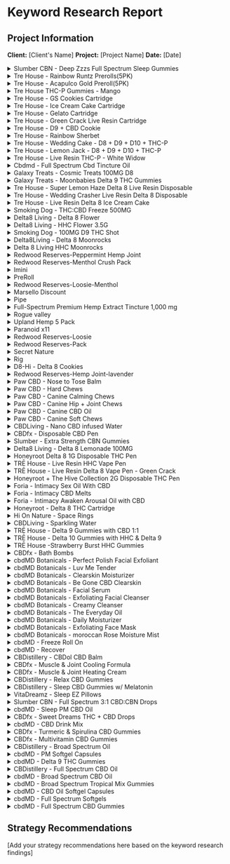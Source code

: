 # Keyword Research Report

## Project Information

**Client:** [Client's Name]
**Project:** [Project Name]
**Date:** [Date]

<details>
  <summary>Slumber CBN - Deep Zzzs Full Spectrum Sleep Gummies</summary>

  **Product Name:** Slumber CBN - Deep Zzzs Full Spectrum Sleep Gummies
  **Product URL:** https://wellnesssupply.co/product/slumber-cbn-deep-zzzs-full-spectrum-sleep-gummies/

  | Keyword | Search Volume | Keyword Difficulty | Current Ranking | Notes |
  |---------|---------------|-------------------|-----------------|-------|
  | [Keyword 1] | [Search Volume] | [Keyword Difficulty] | [Current Ranking] | [Notes] |
  | [Keyword 2] | [Search Volume] | [Keyword Difficulty] | [Current Ranking] | [Notes] |
  | ... | ... | ... | ... | ... |

</details>

<details>
  <summary>Tre House - Rainbow Runtz Prerolls(5PK)</summary>

  **Product Name:** Tre House - Rainbow Runtz Prerolls(5PK)
  **Product URL:** https://wellnesssupply.co/product/tre-house-rainbow-runtz-prerolls5pk/

  | Keyword | Search Volume | Keyword Difficulty | Current Ranking | Notes |
  |---------|---------------|-------------------|-----------------|-------|
  | [Keyword 1] | [Search Volume] | [Keyword Difficulty] | [Current Ranking] | [Notes] |
  | [Keyword 2] | [Search Volume] | [Keyword Difficulty] | [Current Ranking] | [Notes] |
  | ... | ... | ... | ... | ... |

</details>

<details>
  <summary>Tre House - Acapulco Gold Preroll(5PK)</summary>

  **Product Name:** Tre House - Acapulco Gold Preroll(5PK)
  **Product URL:** https://wellnesssupply.co/product/tre-house-acapulco-gold-preroll5pk/

  | Keyword | Search Volume | Keyword Difficulty | Current Ranking | Notes |
  |---------|---------------|-------------------|-----------------|-------|
  | [Keyword 1] | [Search Volume] | [Keyword Difficulty] | [Current Ranking] | [Notes] |
  | [Keyword 2] | [Search Volume] | [Keyword Difficulty] | [Current Ranking] | [Notes] |
  | ... | ... | ... | ... | ... |

</details>

<details>
  <summary>Tre House THC-P Gummies - Mango</summary>

  **Product Name:** Tre House THC-P Gummies - Mango
  **Product URL:** https://wellnesssupply.co/product/tre-house-thc-p-gummies-mango/

  | Keyword | Search Volume | Keyword Difficulty | Current Ranking | Notes |
  |---------|---------------|-------------------|-----------------|-------|
  | [Keyword 1] | [Search Volume] | [Keyword Difficulty] | [Current Ranking] | [Notes] |
  | [Keyword 2] | [Search Volume] | [Keyword Difficulty] | [Current Ranking] | [Notes] |
  | ... | ... | ... | ... | ... |

</details>

<details>
  <summary>Tre House - GS Cookies Cartridge</summary>

  **Product Name:** Tre House - GS Cookies Cartridge
  **Product URL:** https://wellnesssupply.co/product/tre-house-gs-cookies-cartridge/

  | Keyword | Search Volume | Keyword Difficulty | Current Ranking | Notes |
  |---------|---------------|-------------------|-----------------|-------|
  | [Keyword 1] | [Search Volume] | [Keyword Difficulty] | [Current Ranking] | [Notes] |
  | [Keyword 2] | [Search Volume] | [Keyword Difficulty] | [Current Ranking] | [Notes] |
  | ... | ... | ... | ... | ... |

</details>

<details>
  <summary>Tre House - Ice Cream Cake Cartridge</summary>

  **Product Name:** Tre House - Ice Cream Cake Cartridge
  **Product URL:** https://wellnesssupply.co/product/tre-house-ice-cream-cake-cartridge/

  | Keyword | Search Volume | Keyword Difficulty | Current Ranking | Notes |
  |---------|---------------|-------------------|-----------------|-------|
  | [Keyword 1] | [Search Volume] | [Keyword Difficulty] | [Current Ranking] | [Notes] |
  | [Keyword 2] | [Search Volume] | [Keyword Difficulty] | [Current Ranking] | [Notes] |
  | ... | ... | ... | ... | ... |

</details>

<details>
  <summary>Tre House - Gelato Cartridge</summary>

  **Product Name:** Tre House - Gelato Cartridge
  **Product URL:** https://wellnesssupply.co/product/tre-house-gelato-cartridge/

  | Keyword | Search Volume | Keyword Difficulty | Current Ranking | Notes |
  |---------|---------------|-------------------|-----------------|-------|
  | [Keyword 1] | [Search Volume] | [Keyword Difficulty] | [Current Ranking] | [Notes] |
  | [Keyword 2] | [Search Volume] | [Keyword Difficulty] | [Current Ranking] | [Notes] |
  | ... | ... | ... | ... | ... |

</details>

<details>
  <summary>Tre House - Green Crack Live Resin Cartridge</summary>

  **Product Name:** Tre House - Green Crack Live Resin Cartridge
  **Product URL:** https://wellnesssupply.co/product/tre-house-green-crack-live-resin-cartridge/

  | Keyword | Search Volume | Keyword Difficulty | Current Ranking | Notes |
  |---------|---------------|-------------------|-----------------|-------|
  | [Keyword 1] | [Search Volume] | [Keyword Difficulty] | [Current Ranking] | [Notes] |
  | [Keyword 2] | [Search Volume] | [Keyword Difficulty] | [Current Ranking] | [Notes] |
  | ... | ... | ... | ... | ... |

</details>

<details>
  <summary>Tre House - D9 + CBD Cookie</summary>

  **Product Name:** Tre House - D9 + CBD Cookie
  **Product URL:** https://wellnesssupply.co/product/tre-house-d9-cbd-cookie/

  | Keyword | Search Volume | Keyword Difficulty | Current Ranking | Notes |
  |---------|---------------|-------------------|-----------------|-------|
  | [Keyword 1] | [Search Volume] | [Keyword Difficulty] | [Current Ranking] | [Notes] |
  | [Keyword 2] | [Search Volume] | [Keyword Difficulty] | [Current Ranking] | [Notes] |
  | ... | ... | ... | ... | ... |

</details>

<details>
  <summary>Tre House - Rainbow Sherbet</summary>

  **Product Name:** Tre House - Rainbow Sherbet
  **Product URL:** https://wellnesssupply.co/product/tre-house-rainbow-sherbet/

  | Keyword | Search Volume | Keyword Difficulty | Current Ranking | Notes |
  |---------|---------------|-------------------|-----------------|-------|
  | [Keyword 1] | [Search Volume] | [Keyword Difficulty] | [Current Ranking] | [Notes] |
  | [Keyword 2] | [Search Volume] | [Keyword Difficulty] | [Current Ranking] | [Notes] |
  | ... | ... | ... | ... | ... |

</details>

<details>
  <summary>Tre House - Wedding Cake - D8 + D9 + D10 + THC-P</summary>

  **Product Name:** Tre House - Wedding Cake - D8 + D9 + D10 + THC-P
  **Product URL:** https://wellnesssupply.co/product/tre-house-wedding-cake-d8-d9-d10-thc-p/

  | Keyword | Search Volume | Keyword Difficulty | Current Ranking | Notes |
  |---------|---------------|-------------------|-----------------|-------|
  | [Keyword 1] | [Search Volume] | [Keyword Difficulty] | [Current Ranking] | [Notes] |
  | [Keyword 2] | [Search Volume] | [Keyword Difficulty] | [Current Ranking] | [Notes] |
  | ... | ... | ... | ... | ... |

</details>

<details>
  <summary>Tre House - Lemon Jack - D8 + D9 + D10 + THC-P</summary>

  **Product Name:** Tre House - Lemon Jack - D8 + D9 + D10 + THC-P
  **Product URL:** https://wellnesssupply.co/product/tre-house-lemon-jack-d8-d9-d10-thc-p/

  | Keyword | Search Volume | Keyword Difficulty | Current Ranking | Notes |
  |---------|---------------|-------------------|-----------------|-------|
  | [Keyword 1] | [Search Volume] | [Keyword Difficulty] | [Current Ranking] | [Notes] |
  | [Keyword 2] | [Search Volume] | [Keyword Difficulty] | [Current Ranking] | [Notes] |
  | ... | ... | ... | ... | ... |

</details>

<details>
  <summary>Tre House - Live Resin THC-P - White Widow</summary>

  **Product Name:** Tre House - Live Resin THC-P - White Widow
  **Product URL:** https://wellnesssupply.co/product/tre-house-live-resin-thc-p-white-widow/

  | Keyword | Search Volume | Keyword Difficulty | Current Ranking | Notes |
  |---------|---------------|-------------------|-----------------|-------|
  | [Keyword 1] | [Search Volume] | [Keyword Difficulty] | [Current Ranking] | [Notes] |
  | [Keyword 2] | [Search Volume] | [Keyword Difficulty] | [Current Ranking] | [Notes] |
  | ... | ... | ... | ... | ... |

</details>

<details>
  <summary>Cbdmd - Full Spectrum Cbd Tincture Oil</summary>

  **Product Name:** Cbdmd - Full Spectrum Cbd Tincture Oil
  **Product URL:** https://wellnesssupply.co/product/cbdmd-full-spectrum-cbd-tincture-oil/

  | Keyword | Search Volume | Keyword Difficulty | Current Ranking | Notes |
  |---------|---------------|-------------------|-----------------|-------|
  | [Keyword 1] | [Search Volume] | [Keyword Difficulty] | [Current Ranking] | [Notes] |
  | [Keyword 2] | [Search Volume] | [Keyword Difficulty] | [Current Ranking] | [Notes] |
  | ... | ... | ... | ... | ... |

</details>

<details>
  <summary>Galaxy Treats - Cosmic Treats 100MG D8</summary>

  **Product Name:** Galaxy Treats - Cosmic Treats 100MG D8
  **Product URL:** https://wellnesssupply.co/product/galaxy-treats-cosmic-treats-100mg-d8/

  | Keyword | Search Volume | Keyword Difficulty | Current Ranking | Notes |
  |---------|---------------|-------------------|-----------------|-------|
  | [Keyword 1] | [Search Volume] | [Keyword Difficulty] | [Current Ranking] | [Notes] |
  | [Keyword 2] | [Search Volume] | [Keyword Difficulty] | [Current Ranking] | [Notes] |
  | ... | ... | ... | ... | ... |

</details>

<details>
  <summary>Galaxy Treats - Moonbabies Delta 9 THC Gummies</summary>

  **Product Name:** Galaxy Treats - Moonbabies Delta 9 THC Gummies
  **Product URL:** https://wellnesssupply.co/product/moonbabies-delta-9-thc-gummies/

  | Keyword | Search Volume | Keyword Difficulty | Current Ranking | Notes |
  |---------|---------------|-------------------|-----------------|-------|
  | [Keyword 1] | [Search Volume] | [Keyword Difficulty] | [Current Ranking] | [Notes] |
  | [Keyword 2] | [Search Volume] | [Keyword Difficulty] | [Current Ranking] | [Notes] |
  | ... | ... | ... | ... | ... |

</details>

<details>
  <summary>Tre House - Super Lemon Haze Delta 8 Live Resin Disposable</summary>

  **Product Name:** Tre House - Super Lemon Haze Delta 8 Live Resin Disposable
  **Product URL:** https://wellnesssupply.co/product/tre-house-super-lemon-haze-delta-8-live-resin-disposable/

  | Keyword | Search Volume | Keyword Difficulty | Current Ranking | Notes |
  |---------|---------------|-------------------|-----------------|-------|
  | [Keyword 1] | [Search Volume] | [Keyword Difficulty] | [Current Ranking] | [Notes] |
  | [Keyword 2] | [Search Volume] | [Keyword Difficulty] | [Current Ranking] | [Notes] |
  | ... | ... | ... | ... | ... |

</details>

<details>
  <summary>Tre House - Wedding Crasher Live Resin Delta 8 Disposable</summary>

  **Product Name:** Tre House - Wedding Crasher Live Resin Delta 8 Disposable
  **Product URL:** https://wellnesssupply.co/product/tre-house-wedding-crashed-live-resin-delta-8-disposable/

  | Keyword | Search Volume | Keyword Difficulty | Current Ranking | Notes |
  |---------|---------------|-------------------|-----------------|-------|
  | [Keyword 1] | [Search Volume] | [Keyword Difficulty] | [Current Ranking] | [Notes] |
  | [Keyword 2] | [Search Volume] | [Keyword Difficulty] | [Current Ranking] | [Notes] |
  | ... | ... | ... | ... | ... |

</details>

<details>
  <summary>Tre House - Live Resin Delta 8 Ice Cream Cake</summary>

  **Product Name:** Tre House - Live Resin Delta 8 Ice Cream Cake
  **Product URL:** https://wellnesssupply.co/product/tre-house-live-resin-delta-8-ice-cream-cake/

  | Keyword | Search Volume | Keyword Difficulty | Current Ranking | Notes |
  |---------|---------------|-------------------|-----------------|-------|
  | [Keyword 1] | [Search Volume] | [Keyword Difficulty] | [Current Ranking] | [Notes] |
  | [Keyword 2] | [Search Volume] | [Keyword Difficulty] | [Current Ranking] | [Notes] |
  | ... | ... | ... | ... | ... |

</details>

<details>
  <summary>Smoking Dog - THC:CBD Freeze 500MG</summary>

  **Product Name:** Smoking Dog - THC:CBD Freeze 500MG
  **Product URL:** https://wellnesssupply.co/product/smoking-dog-thccbd-freeze-500mg/

  | Keyword | Search Volume | Keyword Difficulty | Current Ranking | Notes |
  |---------|---------------|-------------------|-----------------|-------|
  | [Keyword 1] | [Search Volume] | [Keyword Difficulty] | [Current Ranking] | [Notes] |
  | [Keyword 2] | [Search Volume] | [Keyword Difficulty] | [Current Ranking] | [Notes] |
  | ... | ... | ... | ... | ... |

</details>

<details>
  <summary>Delta8 Living - Delta 8 Flower</summary>

  **Product Name:** Delta8 Living - Delta 8 Flower
  **Product URL:** https://wellnesssupply.co/product/delta8-living-delta-8-flower/

  | Keyword | Search Volume | Keyword Difficulty | Current Ranking | Notes |
  |---------|---------------|-------------------|-----------------|-------|
  | [Keyword 1] | [Search Volume] | [Keyword Difficulty] | [Current Ranking] | [Notes] |
  | [Keyword 2] | [Search Volume] | [Keyword Difficulty] | [Current Ranking] | [Notes] |
  | ... | ... | ... | ... | ... |

</details>

<details>
  <summary>Delta8 Living - HHC Flower 3.5G</summary>

  **Product Name:** Delta8 Living - HHC Flower 3.5G
  **Product URL:** https://wellnesssupply.co/product/delta8-living-hhc-flower-3-5g/

  | Keyword | Search Volume | Keyword Difficulty | Current Ranking | Notes |
  |---------|---------------|-------------------|-----------------|-------|
  | [Keyword 1] | [Search Volume] | [Keyword Difficulty] | [Current Ranking] | [Notes] |
  | [Keyword 2] | [Search Volume] | [Keyword Difficulty] | [Current Ranking] | [Notes] |
  | ... | ... | ... | ... | ... |

</details>

<details>
  <summary>Smoking Dog - 100MG D9 THC Shot</summary>

  **Product Name:** Smoking Dog - 100MG D9 THC Shot
  **Product URL:** https://wellnesssupply.co/product/smoking-dog-100mg-d9-thc-shot/

  | Keyword | Search Volume | Keyword Difficulty | Current Ranking | Notes |
  |---------|---------------|-------------------|-----------------|-------|
  | [Keyword 1] | [Search Volume] | [Keyword Difficulty] | [Current Ranking] | [Notes] |
  | [Keyword 2] | [Search Volume] | [Keyword Difficulty] | [Current Ranking] | [Notes] |
  | ... | ... | ... | ... | ... |

</details>

<details>
  <summary>Delta8Living - Delta 8 Moonrocks</summary>

  **Product Name:** Delta8Living - Delta 8 Moonrocks
  **Product URL:** https://wellnesssupply.co/product/delta8living-delta-8-moonrocks/

  | Keyword | Search Volume | Keyword Difficulty | Current Ranking | Notes |
  |---------|---------------|-------------------|-----------------|-------|
  | [Keyword 1] | [Search Volume] | [Keyword Difficulty] | [Current Ranking] | [Notes] |
  | [Keyword 2] | [Search Volume] | [Keyword Difficulty] | [Current Ranking] | [Notes] |
  | ... | ... | ... | ... | ... |

</details>

<details>
  <summary>Delta 8 Living HHC Moonrocks</summary>

  **Product Name:** Delta 8 Living HHC Moonrocks
  **Product URL:** https://wellnesssupply.co/product/delta-8-living-hhc-moonrocks/

  | Keyword | Search Volume | Keyword Difficulty | Current Ranking | Notes |
  |---------|---------------|-------------------|-----------------|-------|
  | [Keyword 1] | [Search Volume] | [Keyword Difficulty] | [Current Ranking] | [Notes] |
  | [Keyword 2] | [Search Volume] | [Keyword Difficulty] | [Current Ranking] | [Notes] |
  | ... | ... | ... | ... | ... |

</details>

<details>
  <summary>Redwood Reserves-Peppermint Hemp Joint</summary>

  **Product Name:** Redwood Reserves-Peppermint Hemp Joint
  **Product URL:** https://wellnesssupply.co/product/redwood-reserves-peppermint-hemp-joint/

  | Keyword | Search Volume | Keyword Difficulty | Current Ranking | Notes |
  |---------|---------------|-------------------|-----------------|-------|
  | [Keyword 1] | [Search Volume] | [Keyword Difficulty] | [Current Ranking] | [Notes] |
  | [Keyword 2] | [Search Volume] | [Keyword Difficulty] | [Current Ranking] | [Notes] |
  | ... | ... | ... | ... | ... |

</details>

<details>
  <summary>Redwood Reserves-Menthol Crush Pack</summary>

  **Product Name:** Redwood Reserves-Menthol Crush Pack
  **Product URL:** https://wellnesssupply.co/product/redwood/

  | Keyword | Search Volume | Keyword Difficulty | Current Ranking | Notes |
  |---------|---------------|-------------------|-----------------|-------|
  | [Keyword 1] | [Search Volume] | [Keyword Difficulty] | [Current Ranking] | [Notes] |
  | [Keyword 2] | [Search Volume] | [Keyword Difficulty] | [Current Ranking] | [Notes] |
  | ... | ... | ... | ... | ... |

</details>

<details>
  <summary>Imini</summary>

  **Product Name:** Imini
  **Product URL:** https://wellnesssupply.co/product/imini/

  | Keyword | Search Volume | Keyword Difficulty | Current Ranking | Notes |
  |---------|---------------|-------------------|-----------------|-------|
  | [Keyword 1] | [Search Volume] | [Keyword Difficulty] | [Current Ranking] | [Notes] |
  | [Keyword 2] | [Search Volume] | [Keyword Difficulty] | [Current Ranking] | [Notes] |
  | ... | ... | ... | ... | ... |

</details>

<details>
  <summary>PreRoll</summary>

  **Product Name:** PreRoll
  **Product URL:** https://wellnesssupply.co/product/preroll/

  | Keyword | Search Volume | Keyword Difficulty | Current Ranking | Notes |
  |---------|---------------|-------------------|-----------------|-------|
  | [Keyword 1] | [Search Volume] | [Keyword Difficulty] | [Current Ranking] | [Notes] |
  | [Keyword 2] | [Search Volume] | [Keyword Difficulty] | [Current Ranking] | [Notes] |
  | ... | ... | ... | ... | ... |

</details>

<details>
  <summary>Redwood Reserves-Loosie-Menthol</summary>

  **Product Name:** Redwood Reserves-Loosie-Menthol
  **Product URL:** https://wellnesssupply.co/product/redwood-reserves-loosie-menthol/

  | Keyword | Search Volume | Keyword Difficulty | Current Ranking | Notes |
  |---------|---------------|-------------------|-----------------|-------|
  | [Keyword 1] | [Search Volume] | [Keyword Difficulty] | [Current Ranking] | [Notes] |
  | [Keyword 2] | [Search Volume] | [Keyword Difficulty] | [Current Ranking] | [Notes] |
  | ... | ... | ... | ... | ... |

</details>

<details>
  <summary>Marsello Discount</summary>

  **Product Name:** Marsello Discount
  **Product URL:** https://wellnesssupply.co/product/marsellodollardiscount/

  | Keyword | Search Volume | Keyword Difficulty | Current Ranking | Notes |
  |---------|---------------|-------------------|-----------------|-------|
  | [Keyword 1] | [Search Volume] | [Keyword Difficulty] | [Current Ranking] | [Notes] |
  | [Keyword 2] | [Search Volume] | [Keyword Difficulty] | [Current Ranking] | [Notes] |
  | ... | ... | ... | ... | ... |

</details>

<details>
  <summary>Pipe</summary>

  **Product Name:** Pipe
  **Product URL:** https://wellnesssupply.co/?post_type=product&p=2232

  | Keyword | Search Volume | Keyword Difficulty | Current Ranking | Notes |
  |---------|---------------|-------------------|-----------------|-------|
  | [Keyword 1] | [Search Volume] | [Keyword Difficulty] | [Current Ranking] | [Notes] |
  | [Keyword 2] | [Search Volume] | [Keyword Difficulty] | [Current Ranking] | [Notes] |
  | ... | ... | ... | ... | ... |

</details>

<details>
  <summary>Full-Spectrum Premium Hemp Extract Tincture 1,000 mg</summary>

  **Product Name:** Full-Spectrum Premium Hemp Extract Tincture 1,000 mg
  **Product URL:** https://wellnesssupply.co/product/850024773783/

  | Keyword | Search Volume | Keyword Difficulty | Current Ranking | Notes |
  |---------|---------------|-------------------|-----------------|-------|
  | [Keyword 1] | [Search Volume] | [Keyword Difficulty] | [Current Ranking] | [Notes] |
  | [Keyword 2] | [Search Volume] | [Keyword Difficulty] | [Current Ranking] | [Notes] |
  | ... | ... | ... | ... | ... |

</details>

<details>
  <summary>Rogue valley</summary>

  **Product Name:** Rogue valley
  **Product URL:** https://wellnesssupply.co/product/rogue-valley/

  | Keyword | Search Volume | Keyword Difficulty | Current Ranking | Notes |
  |---------|---------------|-------------------|-----------------|-------|
  | [Keyword 1] | [Search Volume] | [Keyword Difficulty] | [Current Ranking] | [Notes] |
  | [Keyword 2] | [Search Volume] | [Keyword Difficulty] | [Current Ranking] | [Notes] |
  | ... | ... | ... | ... | ... |

</details>

<details>
  <summary>Upland Hemp 5 Pack</summary>

  **Product Name:** Upland Hemp 5 Pack
  **Product URL:** https://wellnesssupply.co/product/upland-hemp-5-pack/

  | Keyword | Search Volume | Keyword Difficulty | Current Ranking | Notes |
  |---------|---------------|-------------------|-----------------|-------|
  | [Keyword 1] | [Search Volume] | [Keyword Difficulty] | [Current Ranking] | [Notes] |
  | [Keyword 2] | [Search Volume] | [Keyword Difficulty] | [Current Ranking] | [Notes] |
  | ... | ... | ... | ... | ... |

</details>

<details>
  <summary>Paranoid x11</summary>

  **Product Name:** Paranoid x11
  **Product URL:** https://wellnesssupply.co/product/paranoid-x11/

  | Keyword | Search Volume | Keyword Difficulty | Current Ranking | Notes |
  |---------|---------------|-------------------|-----------------|-------|
  | [Keyword 1] | [Search Volume] | [Keyword Difficulty] | [Current Ranking] | [Notes] |
  | [Keyword 2] | [Search Volume] | [Keyword Difficulty] | [Current Ranking] | [Notes] |
  | ... | ... | ... | ... | ... |

</details>

<details>
  <summary>Redwood Reserves-Loosie</summary>

  **Product Name:** Redwood Reserves-Loosie
  **Product URL:** https://wellnesssupply.co/product/redwood-reserves-loosie/

  | Keyword | Search Volume | Keyword Difficulty | Current Ranking | Notes |
  |---------|---------------|-------------------|-----------------|-------|
  | [Keyword 1] | [Search Volume] | [Keyword Difficulty] | [Current Ranking] | [Notes] |
  | [Keyword 2] | [Search Volume] | [Keyword Difficulty] | [Current Ranking] | [Notes] |
  | ... | ... | ... | ... | ... |

</details>

<details>
  <summary>Redwood Reserves-Pack</summary>

  **Product Name:** Redwood Reserves-Pack
  **Product URL:** https://wellnesssupply.co/product/redwood-reserves-pack/

  | Keyword | Search Volume | Keyword Difficulty | Current Ranking | Notes |
  |---------|---------------|-------------------|-----------------|-------|
  | [Keyword 1] | [Search Volume] | [Keyword Difficulty] | [Current Ranking] | [Notes] |
  | [Keyword 2] | [Search Volume] | [Keyword Difficulty] | [Current Ranking] | [Notes] |
  | ... | ... | ... | ... | ... |

</details>

<details>
  <summary>Secret Nature</summary>

  **Product Name:** Secret Nature
  **Product URL:** https://wellnesssupply.co/product/secret-nature/

  | Keyword | Search Volume | Keyword Difficulty | Current Ranking | Notes |
  |---------|---------------|-------------------|-----------------|-------|
  | [Keyword 1] | [Search Volume] | [Keyword Difficulty] | [Current Ranking] | [Notes] |
  | [Keyword 2] | [Search Volume] | [Keyword Difficulty] | [Current Ranking] | [Notes] |
  | ... | ... | ... | ... | ... |

</details>

<details>
  <summary>Rig</summary>

  **Product Name:** Rig
  **Product URL:** https://wellnesssupply.co/product/rig/

  | Keyword | Search Volume | Keyword Difficulty | Current Ranking | Notes |
  |---------|---------------|-------------------|-----------------|-------|
  | [Keyword 1] | [Search Volume] | [Keyword Difficulty] | [Current Ranking] | [Notes] |
  | [Keyword 2] | [Search Volume] | [Keyword Difficulty] | [Current Ranking] | [Notes] |
  | ... | ... | ... | ... | ... |

</details>

<details>
  <summary>D8-Hi - Delta 8 Cookies</summary>

  **Product Name:** D8-Hi - Delta 8 Cookies
  **Product URL:** https://wellnesssupply.co/product/d8-hi-delta-8-cookies/

  | Keyword | Search Volume | Keyword Difficulty | Current Ranking | Notes |
  |---------|---------------|-------------------|-----------------|-------|
  | [Keyword 1] | [Search Volume] | [Keyword Difficulty] | [Current Ranking] | [Notes] |
  | [Keyword 2] | [Search Volume] | [Keyword Difficulty] | [Current Ranking] | [Notes] |
  | ... | ... | ... | ... | ... |

</details>

<details>
  <summary>Redwood Reserves-Hemp Joint-lavender</summary>

  **Product Name:** Redwood Reserves-Hemp Joint-lavender
  **Product URL:** https://wellnesssupply.co/product/redwood-reserves-hemp-joint-lavender/

  | Keyword | Search Volume | Keyword Difficulty | Current Ranking | Notes |
  |---------|---------------|-------------------|-----------------|-------|
  | [Keyword 1] | [Search Volume] | [Keyword Difficulty] | [Current Ranking] | [Notes] |
  | [Keyword 2] | [Search Volume] | [Keyword Difficulty] | [Current Ranking] | [Notes] |
  | ... | ... | ... | ... | ... |

</details>

<details>
  <summary>Paw CBD - Nose to Tose Balm</summary>

  **Product Name:** Paw CBD - Nose to Tose Balm
  **Product URL:** https://wellnesssupply.co/product/paw-cbd-nose-to-toes-balm/

  | Keyword | Search Volume | Keyword Difficulty | Current Ranking | Notes |
  |---------|---------------|-------------------|-----------------|-------|
  | [Keyword 1] | [Search Volume] | [Keyword Difficulty] | [Current Ranking] | [Notes] |
  | [Keyword 2] | [Search Volume] | [Keyword Difficulty] | [Current Ranking] | [Notes] |
  | ... | ... | ... | ... | ... |

</details>

<details>
  <summary>Paw CBD - Hard Chews</summary>

  **Product Name:** Paw CBD - Hard Chews
  **Product URL:** https://wellnesssupply.co/product/paw-cbd-hard-chews/

  | Keyword | Search Volume | Keyword Difficulty | Current Ranking | Notes |
  |---------|---------------|-------------------|-----------------|-------|
  | [Keyword 1] | [Search Volume] | [Keyword Difficulty] | [Current Ranking] | [Notes] |
  | [Keyword 2] | [Search Volume] | [Keyword Difficulty] | [Current Ranking] | [Notes] |
  | ... | ... | ... | ... | ... |

</details>

<details>
  <summary>Paw CBD - Canine Calming Chews</summary>

  **Product Name:** Paw CBD - Canine Calming Chews
  **Product URL:** https://wellnesssupply.co/product/paw-cbd-canine-calming-chews/

  | Keyword | Search Volume | Keyword Difficulty | Current Ranking | Notes |
  |---------|---------------|-------------------|-----------------|-------|
  | [Keyword 1] | [Search Volume] | [Keyword Difficulty] | [Current Ranking] | [Notes] |
  | [Keyword 2] | [Search Volume] | [Keyword Difficulty] | [Current Ranking] | [Notes] |
  | ... | ... | ... | ... | ... |

</details>

<details>
  <summary>Paw CBD - Canine Hip + Joint Chews</summary>

  **Product Name:** Paw CBD - Canine Hip + Joint Chews
  **Product URL:** https://wellnesssupply.co/product/paw-cbd-canine-hip-joint-chews/

  | Keyword | Search Volume | Keyword Difficulty | Current Ranking | Notes |
  |---------|---------------|-------------------|-----------------|-------|
  | [Keyword 1] | [Search Volume] | [Keyword Difficulty] | [Current Ranking] | [Notes] |
  | [Keyword 2] | [Search Volume] | [Keyword Difficulty] | [Current Ranking] | [Notes] |
  | ... | ... | ... | ... | ... |

</details>

<details>
  <summary>Paw CBD - Canine CBD Oil</summary>

  **Product Name:** Paw CBD - Canine CBD Oil
  **Product URL:** https://wellnesssupply.co/product/paw-cbd-canine-cbd-oil/

  | Keyword | Search Volume | Keyword Difficulty | Current Ranking | Notes |
  |---------|---------------|-------------------|-----------------|-------|
  | [Keyword 1] | [Search Volume] | [Keyword Difficulty] | [Current Ranking] | [Notes] |
  | [Keyword 2] | [Search Volume] | [Keyword Difficulty] | [Current Ranking] | [Notes] |
  | ... | ... | ... | ... | ... |

</details>

<details>
  <summary>Paw CBD - Canine Soft Chews</summary>

  **Product Name:** Paw CBD - Canine Soft Chews
  **Product URL:** https://wellnesssupply.co/product/paw-cbd-canine-soft-chews/

  | Keyword | Search Volume | Keyword Difficulty | Current Ranking | Notes |
  |---------|---------------|-------------------|-----------------|-------|
  | [Keyword 1] | [Search Volume] | [Keyword Difficulty] | [Current Ranking] | [Notes] |
  | [Keyword 2] | [Search Volume] | [Keyword Difficulty] | [Current Ranking] | [Notes] |
  | ... | ... | ... | ... | ... |

</details>

<details>
  <summary>CBDLiving - Nano CBD infused Water</summary>

  **Product Name:** CBDLiving - Nano CBD infused Water
  **Product URL:** https://wellnesssupply.co/product/cbdliving-nano-cbd-infused-water/

  | Keyword | Search Volume | Keyword Difficulty | Current Ranking | Notes |
  |---------|---------------|-------------------|-----------------|-------|
  | [Keyword 1] | [Search Volume] | [Keyword Difficulty] | [Current Ranking] | [Notes] |
  | [Keyword 2] | [Search Volume] | [Keyword Difficulty] | [Current Ranking] | [Notes] |
  | ... | ... | ... | ... | ... |

</details>

<details>
  <summary>CBDfx - Disposable CBD Pen</summary>

  **Product Name:** CBDfx - Disposable CBD Pen
  **Product URL:** https://wellnesssupply.co/product/cbdfx-disposable-cbd-pen/

  | Keyword | Search Volume | Keyword Difficulty | Current Ranking | Notes |
  |---------|---------------|-------------------|-----------------|-------|
  | [Keyword 1] | [Search Volume] | [Keyword Difficulty] | [Current Ranking] | [Notes] |
  | [Keyword 2] | [Search Volume] | [Keyword Difficulty] | [Current Ranking] | [Notes] |
  | ... | ... | ... | ... | ... |

</details>

<details>
  <summary>Slumber - Extra Strength CBN Gummies</summary>

  **Product Name:** Slumber - Extra Strength CBN Gummies
  **Product URL:** https://wellnesssupply.co/product/slumber-extra-strength-cbn-gummies/

  | Keyword | Search Volume | Keyword Difficulty | Current Ranking | Notes |
  |---------|---------------|-------------------|-----------------|-------|
  | [Keyword 1] | [Search Volume] | [Keyword Difficulty] | [Current Ranking] | [Notes] |
  | [Keyword 2] | [Search Volume] | [Keyword Difficulty] | [Current Ranking] | [Notes] |
  | ... | ... | ... | ... | ... |

</details>

<details>
  <summary>Delta8 Living - Delta 8 Lemonade 100MG</summary>

  **Product Name:** Delta8 Living - Delta 8 Lemonade 100MG
  **Product URL:** https://wellnesssupply.co/product/delta8-living-delta-8-lemonade-100mg/

  | Keyword | Search Volume | Keyword Difficulty | Current Ranking | Notes |
  |---------|---------------|-------------------|-----------------|-------|
  | [Keyword 1] | [Search Volume] | [Keyword Difficulty] | [Current Ranking] | [Notes] |
  | [Keyword 2] | [Search Volume] | [Keyword Difficulty] | [Current Ranking] | [Notes] |
  | ... | ... | ... | ... | ... |

</details>

<details>
  <summary>Honeyroot Delta 8 1G Disposable THC Pen</summary>

  **Product Name:** Honeyroot Delta 8 1G Disposable THC Pen
  **Product URL:** https://wellnesssupply.co/product/honeyroot-delta-8-thc-disposable/

  | Keyword | Search Volume | Keyword Difficulty | Current Ranking | Notes |
  |---------|---------------|-------------------|-----------------|-------|
  | [Keyword 1] | [Search Volume] | [Keyword Difficulty] | [Current Ranking] | [Notes] |
  | [Keyword 2] | [Search Volume] | [Keyword Difficulty] | [Current Ranking] | [Notes] |
  | ... | ... | ... | ... | ... |

</details>

<details>
  <summary>TRĒ House - Live Resin HHC Vape Pen</summary>

  **Product Name:** TRĒ House - Live Resin HHC Vape Pen
  **Product URL:** https://wellnesssupply.co/product/tre-house-live-resin-hhc-vape-pen/

  | Keyword | Search Volume | Keyword Difficulty | Current Ranking | Notes |
  |---------|---------------|-------------------|-----------------|-------|
  | [Keyword 1] | [Search Volume] | [Keyword Difficulty] | [Current Ranking] | [Notes] |
  | [Keyword 2] | [Search Volume] | [Keyword Difficulty] | [Current Ranking] | [Notes] |
  | ... | ... | ... | ... | ... |

</details>

<details>
  <summary>TRĒ House - Live Resin Delta 8 Vape Pen - Green Crack</summary>

  **Product Name:** TRĒ House - Live Resin Delta 8 Vape Pen - Green Crack
  **Product URL:** https://wellnesssupply.co/product/tre-house-live-resin-delta-8-vape-pen-green-crack/

  | Keyword | Search Volume | Keyword Difficulty | Current Ranking | Notes |
  |---------|---------------|-------------------|-----------------|-------|
  | [Keyword 1] | [Search Volume] | [Keyword Difficulty] | [Current Ranking] | [Notes] |
  | [Keyword 2] | [Search Volume] | [Keyword Difficulty] | [Current Ranking] | [Notes] |
  | ... | ... | ... | ... | ... |

</details>

<details>
  <summary>Honeyroot + The Hive Collection 2G Disposable THC Pen</summary>

  **Product Name:** Honeyroot + The Hive Collection 2G Disposable THC Pen
  **Product URL:** https://wellnesssupply.co/product/honeyroot-the-hive-collection-2g-disposable-thc-pen/

  | Keyword | Search Volume | Keyword Difficulty | Current Ranking | Notes |
  |---------|---------------|-------------------|-----------------|-------|
  | [Keyword 1] | [Search Volume] | [Keyword Difficulty] | [Current Ranking] | [Notes] |
  | [Keyword 2] | [Search Volume] | [Keyword Difficulty] | [Current Ranking] | [Notes] |
  | ... | ... | ... | ... | ... |

</details>

<details>
  <summary>Foria - Intimacy Sex Oil With CBD</summary>

  **Product Name:** Foria - Intimacy Sex Oil With CBD
  **Product URL:** https://wellnesssupply.co/product/foria-intimacy-sex-oil-with-cbd/

  | Keyword | Search Volume | Keyword Difficulty | Current Ranking | Notes |
  |---------|---------------|-------------------|-----------------|-------|
  | [Keyword 1] | [Search Volume] | [Keyword Difficulty] | [Current Ranking] | [Notes] |
  | [Keyword 2] | [Search Volume] | [Keyword Difficulty] | [Current Ranking] | [Notes] |
  | ... | ... | ... | ... | ... |

</details>

<details>
  <summary>Foria - Intimacy CBD Melts</summary>

  **Product Name:** Foria - Intimacy CBD Melts
  **Product URL:** https://wellnesssupply.co/product/foria-intimacy-cbd-melts/

  | Keyword | Search Volume | Keyword Difficulty | Current Ranking | Notes |
  |---------|---------------|-------------------|-----------------|-------|
  | [Keyword 1] | [Search Volume] | [Keyword Difficulty] | [Current Ranking] | [Notes] |
  | [Keyword 2] | [Search Volume] | [Keyword Difficulty] | [Current Ranking] | [Notes] |
  | ... | ... | ... | ... | ... |

</details>

<details>
  <summary>Foria - Intimacy Awaken Arousal Oil with CBD</summary>

  **Product Name:** Foria - Intimacy Awaken Arousal Oil with CBD
  **Product URL:** https://wellnesssupply.co/product/foria-intimacy-awaken-arousal-oil-with-cbd/

  | Keyword | Search Volume | Keyword Difficulty | Current Ranking | Notes |
  |---------|---------------|-------------------|-----------------|-------|
  | [Keyword 1] | [Search Volume] | [Keyword Difficulty] | [Current Ranking] | [Notes] |
  | [Keyword 2] | [Search Volume] | [Keyword Difficulty] | [Current Ranking] | [Notes] |
  | ... | ... | ... | ... | ... |

</details>

<details>
  <summary>Honeyroot - Delta 8 THC Cartridge</summary>

  **Product Name:** Honeyroot - Delta 8 THC Cartridge
  **Product URL:** https://wellnesssupply.co/product/honeyroot-delta-8-thc-cartridge/

  | Keyword | Search Volume | Keyword Difficulty | Current Ranking | Notes |
  |---------|---------------|-------------------|-----------------|-------|
  | [Keyword 1] | [Search Volume] | [Keyword Difficulty] | [Current Ranking] | [Notes] |
  | [Keyword 2] | [Search Volume] | [Keyword Difficulty] | [Current Ranking] | [Notes] |
  | ... | ... | ... | ... | ... |

</details>

<details>
  <summary>Hi On Nature - Space Rings</summary>

  **Product Name:** Hi On Nature - Space Rings
  **Product URL:** https://wellnesssupply.co/product/hi-on-nature-space-rings/

  | Keyword | Search Volume | Keyword Difficulty | Current Ranking | Notes |
  |---------|---------------|-------------------|-----------------|-------|
  | [Keyword 1] | [Search Volume] | [Keyword Difficulty] | [Current Ranking] | [Notes] |
  | [Keyword 2] | [Search Volume] | [Keyword Difficulty] | [Current Ranking] | [Notes] |
  | ... | ... | ... | ... | ... |

</details>

<details>
  <summary>CBDLiving - Sparkling Water</summary>

  **Product Name:** CBDLiving - Sparkling Water
  **Product URL:** https://wellnesssupply.co/product/cbdliving-sparkling-water/

  | Keyword | Search Volume | Keyword Difficulty | Current Ranking | Notes |
  |---------|---------------|-------------------|-----------------|-------|
  | [Keyword 1] | [Search Volume] | [Keyword Difficulty] | [Current Ranking] | [Notes] |
  | [Keyword 2] | [Search Volume] | [Keyword Difficulty] | [Current Ranking] | [Notes] |
  | ... | ... | ... | ... | ... |

</details>

<details>
  <summary>TRĒ House - Delta 9 Gummies with CBD 1:1</summary>

  **Product Name:** TRĒ House - Delta 9 Gummies with CBD 1:1
  **Product URL:** https://wellnesssupply.co/product/tre-house-delta-9-gummies-with-cbd-11/

  | Keyword | Search Volume | Keyword Difficulty | Current Ranking | Notes |
  |---------|---------------|-------------------|-----------------|-------|
  | [Keyword 1] | [Search Volume] | [Keyword Difficulty] | [Current Ranking] | [Notes] |
  | [Keyword 2] | [Search Volume] | [Keyword Difficulty] | [Current Ranking] | [Notes] |
  | ... | ... | ... | ... | ... |

</details>

<details>
  <summary>TRĒ House - Delta 10 Gummies with HHC &amp; Delta 9</summary>

  **Product Name:** TRĒ House - Delta 10 Gummies with HHC &amp; Delta 9
  **Product URL:** https://wellnesssupply.co/product/tre-house-delta-10-gummies-with-hhc-delta-9/

  | Keyword | Search Volume | Keyword Difficulty | Current Ranking | Notes |
  |---------|---------------|-------------------|-----------------|-------|
  | [Keyword 1] | [Search Volume] | [Keyword Difficulty] | [Current Ranking] | [Notes] |
  | [Keyword 2] | [Search Volume] | [Keyword Difficulty] | [Current Ranking] | [Notes] |
  | ... | ... | ... | ... | ... |

</details>

<details>
  <summary>TRĒ House -Strawberry Burst HHC Gummies</summary>

  **Product Name:** TRĒ House -Strawberry Burst HHC Gummies
  **Product URL:** https://wellnesssupply.co/product/tre-house-strawberry-burst-hhc-gummies/

  | Keyword | Search Volume | Keyword Difficulty | Current Ranking | Notes |
  |---------|---------------|-------------------|-----------------|-------|
  | [Keyword 1] | [Search Volume] | [Keyword Difficulty] | [Current Ranking] | [Notes] |
  | [Keyword 2] | [Search Volume] | [Keyword Difficulty] | [Current Ranking] | [Notes] |
  | ... | ... | ... | ... | ... |

</details>

<details>
  <summary>CBDfx - Bath Bombs</summary>

  **Product Name:** CBDfx - Bath Bombs
  **Product URL:** https://wellnesssupply.co/product/cbdfx-bath-bomb/

  | Keyword | Search Volume | Keyword Difficulty | Current Ranking | Notes |
  |---------|---------------|-------------------|-----------------|-------|
  | [Keyword 1] | [Search Volume] | [Keyword Difficulty] | [Current Ranking] | [Notes] |
  | [Keyword 2] | [Search Volume] | [Keyword Difficulty] | [Current Ranking] | [Notes] |
  | ... | ... | ... | ... | ... |

</details>

<details>
  <summary>cbdMD Botanicals - Perfect Polish Facial Exfoliant</summary>

  **Product Name:** cbdMD Botanicals - Perfect Polish Facial Exfoliant
  **Product URL:** https://wellnesssupply.co/product/cbdmd-botanicals-perfect-polish-facial-exfoliant/

  | Keyword | Search Volume | Keyword Difficulty | Current Ranking | Notes |
  |---------|---------------|-------------------|-----------------|-------|
  | [Keyword 1] | [Search Volume] | [Keyword Difficulty] | [Current Ranking] | [Notes] |
  | [Keyword 2] | [Search Volume] | [Keyword Difficulty] | [Current Ranking] | [Notes] |
  | ... | ... | ... | ... | ... |

</details>

<details>
  <summary>cbdMD Botanicals - Luv Me Tender</summary>

  **Product Name:** cbdMD Botanicals - Luv Me Tender
  **Product URL:** https://wellnesssupply.co/product/cbdmd-botanicals-luv-me-tender/

  | Keyword | Search Volume | Keyword Difficulty | Current Ranking | Notes |
  |---------|---------------|-------------------|-----------------|-------|
  | [Keyword 1] | [Search Volume] | [Keyword Difficulty] | [Current Ranking] | [Notes] |
  | [Keyword 2] | [Search Volume] | [Keyword Difficulty] | [Current Ranking] | [Notes] |
  | ... | ... | ... | ... | ... |

</details>

<details>
  <summary>cbdMD Botanicals - Clearskin Moisturizer</summary>

  **Product Name:** cbdMD Botanicals - Clearskin Moisturizer
  **Product URL:** https://wellnesssupply.co/product/cbdmd-botanicals-clearskin-moisturizer/

  | Keyword | Search Volume | Keyword Difficulty | Current Ranking | Notes |
  |---------|---------------|-------------------|-----------------|-------|
  | [Keyword 1] | [Search Volume] | [Keyword Difficulty] | [Current Ranking] | [Notes] |
  | [Keyword 2] | [Search Volume] | [Keyword Difficulty] | [Current Ranking] | [Notes] |
  | ... | ... | ... | ... | ... |

</details>

<details>
  <summary>cbdMD Botanicals - Be Gone CBD Clearskin</summary>

  **Product Name:** cbdMD Botanicals - Be Gone CBD Clearskin
  **Product URL:** https://wellnesssupply.co/product/cbdmd-botanicals-be-gone-cbd-clearskin/

  | Keyword | Search Volume | Keyword Difficulty | Current Ranking | Notes |
  |---------|---------------|-------------------|-----------------|-------|
  | [Keyword 1] | [Search Volume] | [Keyword Difficulty] | [Current Ranking] | [Notes] |
  | [Keyword 2] | [Search Volume] | [Keyword Difficulty] | [Current Ranking] | [Notes] |
  | ... | ... | ... | ... | ... |

</details>

<details>
  <summary>cbdMD Botanicals - Facial Serum</summary>

  **Product Name:** cbdMD Botanicals - Facial Serum
  **Product URL:** https://wellnesssupply.co/product/cbdmd-botanicals-facial-serum/

  | Keyword | Search Volume | Keyword Difficulty | Current Ranking | Notes |
  |---------|---------------|-------------------|-----------------|-------|
  | [Keyword 1] | [Search Volume] | [Keyword Difficulty] | [Current Ranking] | [Notes] |
  | [Keyword 2] | [Search Volume] | [Keyword Difficulty] | [Current Ranking] | [Notes] |
  | ... | ... | ... | ... | ... |

</details>

<details>
  <summary>cbdMD Botanicals - Exfoliating Facial Cleanser</summary>

  **Product Name:** cbdMD Botanicals - Exfoliating Facial Cleanser
  **Product URL:** https://wellnesssupply.co/product/cbdmd-botanicals-exfoliating-facial-cleanser/

  | Keyword | Search Volume | Keyword Difficulty | Current Ranking | Notes |
  |---------|---------------|-------------------|-----------------|-------|
  | [Keyword 1] | [Search Volume] | [Keyword Difficulty] | [Current Ranking] | [Notes] |
  | [Keyword 2] | [Search Volume] | [Keyword Difficulty] | [Current Ranking] | [Notes] |
  | ... | ... | ... | ... | ... |

</details>

<details>
  <summary>cbdMD Botanicals - Creamy Cleanser</summary>

  **Product Name:** cbdMD Botanicals - Creamy Cleanser
  **Product URL:** https://wellnesssupply.co/product/cbdmd-botanicals-creamy-cleanser/

  | Keyword | Search Volume | Keyword Difficulty | Current Ranking | Notes |
  |---------|---------------|-------------------|-----------------|-------|
  | [Keyword 1] | [Search Volume] | [Keyword Difficulty] | [Current Ranking] | [Notes] |
  | [Keyword 2] | [Search Volume] | [Keyword Difficulty] | [Current Ranking] | [Notes] |
  | ... | ... | ... | ... | ... |

</details>

<details>
  <summary>cbdMD Botanicals - The Everyday Oil</summary>

  **Product Name:** cbdMD Botanicals - The Everyday Oil
  **Product URL:** https://wellnesssupply.co/product/cbdmd-botanicals-the-everyday-oil/

  | Keyword | Search Volume | Keyword Difficulty | Current Ranking | Notes |
  |---------|---------------|-------------------|-----------------|-------|
  | [Keyword 1] | [Search Volume] | [Keyword Difficulty] | [Current Ranking] | [Notes] |
  | [Keyword 2] | [Search Volume] | [Keyword Difficulty] | [Current Ranking] | [Notes] |
  | ... | ... | ... | ... | ... |

</details>

<details>
  <summary>cbdMD Botanicals - Daily Moisturizer</summary>

  **Product Name:** cbdMD Botanicals - Daily Moisturizer
  **Product URL:** https://wellnesssupply.co/product/cbdmd-botanicals-daily-moisturizer/

  | Keyword | Search Volume | Keyword Difficulty | Current Ranking | Notes |
  |---------|---------------|-------------------|-----------------|-------|
  | [Keyword 1] | [Search Volume] | [Keyword Difficulty] | [Current Ranking] | [Notes] |
  | [Keyword 2] | [Search Volume] | [Keyword Difficulty] | [Current Ranking] | [Notes] |
  | ... | ... | ... | ... | ... |

</details>

<details>
  <summary>cbdMD Botanicals - Exfoliating Face Mask</summary>

  **Product Name:** cbdMD Botanicals - Exfoliating Face Mask
  **Product URL:** https://wellnesssupply.co/product/cbdmd-botanicals-exfoliating-face-mask/

  | Keyword | Search Volume | Keyword Difficulty | Current Ranking | Notes |
  |---------|---------------|-------------------|-----------------|-------|
  | [Keyword 1] | [Search Volume] | [Keyword Difficulty] | [Current Ranking] | [Notes] |
  | [Keyword 2] | [Search Volume] | [Keyword Difficulty] | [Current Ranking] | [Notes] |
  | ... | ... | ... | ... | ... |

</details>

<details>
  <summary>cbdMD Botanicals - moroccan Rose Moisture Mist</summary>

  **Product Name:** cbdMD Botanicals - moroccan Rose Moisture Mist
  **Product URL:** https://wellnesssupply.co/product/cbdmd-botanicals-moroccan-rose-moisture-mist/

  | Keyword | Search Volume | Keyword Difficulty | Current Ranking | Notes |
  |---------|---------------|-------------------|-----------------|-------|
  | [Keyword 1] | [Search Volume] | [Keyword Difficulty] | [Current Ranking] | [Notes] |
  | [Keyword 2] | [Search Volume] | [Keyword Difficulty] | [Current Ranking] | [Notes] |
  | ... | ... | ... | ... | ... |

</details>

<details>
  <summary>cbdMD - Freeze Roll On</summary>

  **Product Name:** cbdMD - Freeze Roll On
  **Product URL:** https://wellnesssupply.co/product/cbdmd-freeze-roll-on/

  | Keyword | Search Volume | Keyword Difficulty | Current Ranking | Notes |
  |---------|---------------|-------------------|-----------------|-------|
  | [Keyword 1] | [Search Volume] | [Keyword Difficulty] | [Current Ranking] | [Notes] |
  | [Keyword 2] | [Search Volume] | [Keyword Difficulty] | [Current Ranking] | [Notes] |
  | ... | ... | ... | ... | ... |

</details>

<details>
  <summary>cbdMD - Recover</summary>

  **Product Name:** cbdMD - Recover
  **Product URL:** https://wellnesssupply.co/product/cbdmd-recover-tub/

  | Keyword | Search Volume | Keyword Difficulty | Current Ranking | Notes |
  |---------|---------------|-------------------|-----------------|-------|
  | [Keyword 1] | [Search Volume] | [Keyword Difficulty] | [Current Ranking] | [Notes] |
  | [Keyword 2] | [Search Volume] | [Keyword Difficulty] | [Current Ranking] | [Notes] |
  | ... | ... | ... | ... | ... |

</details>

<details>
  <summary>CBDistillery - CBDol CBD Balm</summary>

  **Product Name:** CBDistillery - CBDol CBD Balm
  **Product URL:** https://wellnesssupply.co/product/cbdistillery-cbdol-cbd-balm/

  | Keyword | Search Volume | Keyword Difficulty | Current Ranking | Notes |
  |---------|---------------|-------------------|-----------------|-------|
  | [Keyword 1] | [Search Volume] | [Keyword Difficulty] | [Current Ranking] | [Notes] |
  | [Keyword 2] | [Search Volume] | [Keyword Difficulty] | [Current Ranking] | [Notes] |
  | ... | ... | ... | ... | ... |

</details>

<details>
  <summary>CBDfx - Muscle &amp; Joint Cooling Formula</summary>

  **Product Name:** CBDfx - Muscle &amp; Joint Cooling Formula
  **Product URL:** https://wellnesssupply.co/product/cbdfx-muscle-joint-cooling-formula/

  | Keyword | Search Volume | Keyword Difficulty | Current Ranking | Notes |
  |---------|---------------|-------------------|-----------------|-------|
  | [Keyword 1] | [Search Volume] | [Keyword Difficulty] | [Current Ranking] | [Notes] |
  | [Keyword 2] | [Search Volume] | [Keyword Difficulty] | [Current Ranking] | [Notes] |
  | ... | ... | ... | ... | ... |

</details>

<details>
  <summary>CBDfx - Muscle &amp; Joint Heating Cream</summary>

  **Product Name:** CBDfx - Muscle &amp; Joint Heating Cream
  **Product URL:** https://wellnesssupply.co/product/cbdfx-muscle-joint-heating-cream/

  | Keyword | Search Volume | Keyword Difficulty | Current Ranking | Notes |
  |---------|---------------|-------------------|-----------------|-------|
  | [Keyword 1] | [Search Volume] | [Keyword Difficulty] | [Current Ranking] | [Notes] |
  | [Keyword 2] | [Search Volume] | [Keyword Difficulty] | [Current Ranking] | [Notes] |
  | ... | ... | ... | ... | ... |

</details>

<details>
  <summary>CBDistillery - Relax CBD Gummies</summary>

  **Product Name:** CBDistillery - Relax CBD Gummies
  **Product URL:** https://wellnesssupply.co/product/cbdistillery-relax-cbd-gummies/

  | Keyword | Search Volume | Keyword Difficulty | Current Ranking | Notes |
  |---------|---------------|-------------------|-----------------|-------|
  | [Keyword 1] | [Search Volume] | [Keyword Difficulty] | [Current Ranking] | [Notes] |
  | [Keyword 2] | [Search Volume] | [Keyword Difficulty] | [Current Ranking] | [Notes] |
  | ... | ... | ... | ... | ... |

</details>

<details>
  <summary>CBDistillery - Sleep CBD Gummies w/ Melatonin</summary>

  **Product Name:** CBDistillery - Sleep CBD Gummies w/ Melatonin
  **Product URL:** https://wellnesssupply.co/product/cbdistillery-sleep-cbd-gummies-w-melatonin/

  | Keyword | Search Volume | Keyword Difficulty | Current Ranking | Notes |
  |---------|---------------|-------------------|-----------------|-------|
  | [Keyword 1] | [Search Volume] | [Keyword Difficulty] | [Current Ranking] | [Notes] |
  | [Keyword 2] | [Search Volume] | [Keyword Difficulty] | [Current Ranking] | [Notes] |
  | ... | ... | ... | ... | ... |

</details>

<details>
  <summary>VitaDreamz - Sleep EZ Pillows</summary>

  **Product Name:** VitaDreamz - Sleep EZ Pillows
  **Product URL:** https://wellnesssupply.co/product/vitadreamz-sleep-ez-pillows/

  | Keyword | Search Volume | Keyword Difficulty | Current Ranking | Notes |
  |---------|---------------|-------------------|-----------------|-------|
  | [Keyword 1] | [Search Volume] | [Keyword Difficulty] | [Current Ranking] | [Notes] |
  | [Keyword 2] | [Search Volume] | [Keyword Difficulty] | [Current Ranking] | [Notes] |
  | ... | ... | ... | ... | ... |

</details>

<details>
  <summary>Slumber CBN - Full Spectrum 3:1 CBD:CBN Drops</summary>

  **Product Name:** Slumber CBN - Full Spectrum 3:1 CBD:CBN Drops
  **Product URL:** https://wellnesssupply.co/product/slumber-cbn-full-spectrum-31-cbdcbn-drops/

  | Keyword | Search Volume | Keyword Difficulty | Current Ranking | Notes |
  |---------|---------------|-------------------|-----------------|-------|
  | [Keyword 1] | [Search Volume] | [Keyword Difficulty] | [Current Ranking] | [Notes] |
  | [Keyword 2] | [Search Volume] | [Keyword Difficulty] | [Current Ranking] | [Notes] |
  | ... | ... | ... | ... | ... |

</details>

<details>
  <summary>cbdMD - Sleep PM CBD Oil</summary>

  **Product Name:** cbdMD - Sleep PM CBD Oil
  **Product URL:** https://wellnesssupply.co/product/cbdmd-sleep-pm-cbd-oil/

  | Keyword | Search Volume | Keyword Difficulty | Current Ranking | Notes |
  |---------|---------------|-------------------|-----------------|-------|
  | [Keyword 1] | [Search Volume] | [Keyword Difficulty] | [Current Ranking] | [Notes] |
  | [Keyword 2] | [Search Volume] | [Keyword Difficulty] | [Current Ranking] | [Notes] |
  | ... | ... | ... | ... | ... |

</details>

<details>
  <summary>CBDfx - Sweet Dreams THC + CBD Drops</summary>

  **Product Name:** CBDfx - Sweet Dreams THC + CBD Drops
  **Product URL:** https://wellnesssupply.co/product/cbdfx-sweet-dreams-thc-cbd-drops/

  | Keyword | Search Volume | Keyword Difficulty | Current Ranking | Notes |
  |---------|---------------|-------------------|-----------------|-------|
  | [Keyword 1] | [Search Volume] | [Keyword Difficulty] | [Current Ranking] | [Notes] |
  | [Keyword 2] | [Search Volume] | [Keyword Difficulty] | [Current Ranking] | [Notes] |
  | ... | ... | ... | ... | ... |

</details>

<details>
  <summary>cbdMD - CBD Drink Mix</summary>

  **Product Name:** cbdMD - CBD Drink Mix
  **Product URL:** https://wellnesssupply.co/product/cbdmd-cbd-drink-mix/

  | Keyword | Search Volume | Keyword Difficulty | Current Ranking | Notes |
  |---------|---------------|-------------------|-----------------|-------|
  | [Keyword 1] | [Search Volume] | [Keyword Difficulty] | [Current Ranking] | [Notes] |
  | [Keyword 2] | [Search Volume] | [Keyword Difficulty] | [Current Ranking] | [Notes] |
  | ... | ... | ... | ... | ... |

</details>

<details>
  <summary>CBDfx - Turmeric &amp; Spirulina CBD Gummies</summary>

  **Product Name:** CBDfx - Turmeric &amp; Spirulina CBD Gummies
  **Product URL:** https://wellnesssupply.co/product/cbdfx-turmeric-spirulina-cbd-gummies/

  | Keyword | Search Volume | Keyword Difficulty | Current Ranking | Notes |
  |---------|---------------|-------------------|-----------------|-------|
  | [Keyword 1] | [Search Volume] | [Keyword Difficulty] | [Current Ranking] | [Notes] |
  | [Keyword 2] | [Search Volume] | [Keyword Difficulty] | [Current Ranking] | [Notes] |
  | ... | ... | ... | ... | ... |

</details>

<details>
  <summary>CBDfx - Multivitamin CBD Gummies</summary>

  **Product Name:** CBDfx - Multivitamin CBD Gummies
  **Product URL:** https://wellnesssupply.co/product/cbdfx-multivitamin-cbd-gummies/

  | Keyword | Search Volume | Keyword Difficulty | Current Ranking | Notes |
  |---------|---------------|-------------------|-----------------|-------|
  | [Keyword 1] | [Search Volume] | [Keyword Difficulty] | [Current Ranking] | [Notes] |
  | [Keyword 2] | [Search Volume] | [Keyword Difficulty] | [Current Ranking] | [Notes] |
  | ... | ... | ... | ... | ... |

</details>

<details>
  <summary>CBDistillery - Broad Spectrum Oil</summary>

  **Product Name:** CBDistillery - Broad Spectrum Oil
  **Product URL:** https://wellnesssupply.co/product/cbdistillery-broad-spectrum-oil/

  | Keyword | Search Volume | Keyword Difficulty | Current Ranking | Notes |
  |---------|---------------|-------------------|-----------------|-------|
  | [Keyword 1] | [Search Volume] | [Keyword Difficulty] | [Current Ranking] | [Notes] |
  | [Keyword 2] | [Search Volume] | [Keyword Difficulty] | [Current Ranking] | [Notes] |
  | ... | ... | ... | ... | ... |

</details>

<details>
  <summary>cbdMD - PM Softgel Capsules</summary>

  **Product Name:** cbdMD - PM Softgel Capsules
  **Product URL:** https://wellnesssupply.co/product/cbdmd-pm-softgel-capsules/

  | Keyword | Search Volume | Keyword Difficulty | Current Ranking | Notes |
  |---------|---------------|-------------------|-----------------|-------|
  | [Keyword 1] | [Search Volume] | [Keyword Difficulty] | [Current Ranking] | [Notes] |
  | [Keyword 2] | [Search Volume] | [Keyword Difficulty] | [Current Ranking] | [Notes] |
  | ... | ... | ... | ... | ... |

</details>

<details>
  <summary>cbdMD - Delta 9 THC Gummies</summary>

  **Product Name:** cbdMD - Delta 9 THC Gummies
  **Product URL:** https://wellnesssupply.co/product/cbdmd-delta-9-gummies/

  | Keyword | Search Volume | Keyword Difficulty | Current Ranking | Notes |
  |---------|---------------|-------------------|-----------------|-------|
  | [Keyword 1] | [Search Volume] | [Keyword Difficulty] | [Current Ranking] | [Notes] |
  | [Keyword 2] | [Search Volume] | [Keyword Difficulty] | [Current Ranking] | [Notes] |
  | ... | ... | ... | ... | ... |

</details>

<details>
  <summary>CBDistillery - Full Spectrum CBD Oil</summary>

  **Product Name:** CBDistillery - Full Spectrum CBD Oil
  **Product URL:** https://wellnesssupply.co/product/cbdistillery-full-spectrum-cbd-oil/

  | Keyword | Search Volume | Keyword Difficulty | Current Ranking | Notes |
  |---------|---------------|-------------------|-----------------|-------|
  | [Keyword 1] | [Search Volume] | [Keyword Difficulty] | [Current Ranking] | [Notes] |
  | [Keyword 2] | [Search Volume] | [Keyword Difficulty] | [Current Ranking] | [Notes] |
  | ... | ... | ... | ... | ... |

</details>

<details>
  <summary>cbdMD - Broad Spectrum CBD Oil</summary>

  **Product Name:** cbdMD - Broad Spectrum CBD Oil
  **Product URL:** https://wellnesssupply.co/product/cbdmd-broad-spectrum-cbd-oil/

  | Keyword | Search Volume | Keyword Difficulty | Current Ranking | Notes |
  |---------|---------------|-------------------|-----------------|-------|
  | [Keyword 1] | [Search Volume] | [Keyword Difficulty] | [Current Ranking] | [Notes] |
  | [Keyword 2] | [Search Volume] | [Keyword Difficulty] | [Current Ranking] | [Notes] |
  | ... | ... | ... | ... | ... |

</details>

<details>
  <summary>cbdMD - Broad Spectrum Tropical Mix Gummies</summary>

  **Product Name:** cbdMD - Broad Spectrum Tropical Mix Gummies
  **Product URL:** https://wellnesssupply.co/product/cbdmd-broad-spectrum-tropical-mix-gummies/

  | Keyword | Search Volume | Keyword Difficulty | Current Ranking | Notes |
  |---------|---------------|-------------------|-----------------|-------|
  | [Keyword 1] | [Search Volume] | [Keyword Difficulty] | [Current Ranking] | [Notes] |
  | [Keyword 2] | [Search Volume] | [Keyword Difficulty] | [Current Ranking] | [Notes] |
  | ... | ... | ... | ... | ... |

</details>

<details>
  <summary>cbdMD - CBD Oil Softgel Capsules</summary>

  **Product Name:** cbdMD - CBD Oil Softgel Capsules
  **Product URL:** https://wellnesssupply.co/product/cbdmd-cbd-oil-softgel-capsules/

  | Keyword | Search Volume | Keyword Difficulty | Current Ranking | Notes |
  |---------|---------------|-------------------|-----------------|-------|
  | [Keyword 1] | [Search Volume] | [Keyword Difficulty] | [Current Ranking] | [Notes] |
  | [Keyword 2] | [Search Volume] | [Keyword Difficulty] | [Current Ranking] | [Notes] |
  | ... | ... | ... | ... | ... |

</details>

<details>
  <summary>cbdMD - Full Spectrum Softgels</summary>

  **Product Name:** cbdMD - Full Spectrum Softgels
  **Product URL:** https://wellnesssupply.co/product/cbdmd-full-spectrum-softgels/

  | Keyword | Search Volume | Keyword Difficulty | Current Ranking | Notes |
  |---------|---------------|-------------------|-----------------|-------|
  | [Keyword 1] | [Search Volume] | [Keyword Difficulty] | [Current Ranking] | [Notes] |
  | [Keyword 2] | [Search Volume] | [Keyword Difficulty] | [Current Ranking] | [Notes] |
  | ... | ... | ... | ... | ... |

</details>

<details>
  <summary>cbdMD - Full Spectrum CBD Gummies</summary>

  **Product Name:** cbdMD - Full Spectrum CBD Gummies
  **Product URL:** https://wellnesssupply.co/product/cbdmd-full-spectrum-cbd-gummies/

  | Keyword | Search Volume | Keyword Difficulty | Current Ranking | Notes |
  |---------|---------------|-------------------|-----------------|-------|
  | [Keyword 1] | [Search Volume] | [Keyword Difficulty] | [Current Ranking] | [Notes] |
  | [Keyword 2] | [Search Volume] | [Keyword Difficulty] | [Current Ranking] | [Notes] |
  | ... | ... | ... | ... | ... |

</details>

## Strategy Recommendations

[Add your strategy recommendations here based on the keyword research findings]

